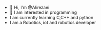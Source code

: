 - 👋 Hi, I'm @Alirezaei
- 👀 I am interested in programming
- I am currently learning C,C++ and python
- I am a Robotics, iot and robotics developer
